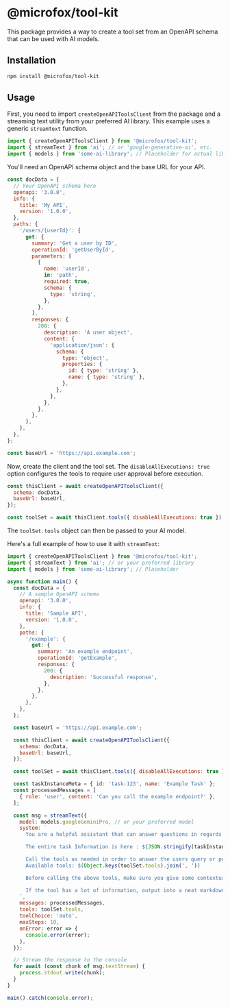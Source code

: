 # @microfox/tool-kit

This package provides a way to create a tool set from an OpenAPI schema that can be used with AI models.

## Installation

```bash
npm install @microfox/tool-kit
```

## Usage

First, you need to import `createOpenAPIToolsClient` from the package and a streaming text utility from your preferred AI library. This example uses a generic `streamText` function.

```javascript
import { createOpenAPIToolsClient } from '@microfox/tool-kit';
import { streamText } from 'ai'; // or 'google-generative-ai', etc.
import { models } from 'some-ai-library'; // Placeholder for actual library
```

You'll need an OpenAPI schema object and the base URL for your API.

```javascript
const docData = {
  // Your OpenAPI schema here
  openapi: '3.0.0',
  info: {
    title: 'My API',
    version: '1.0.0',
  },
  paths: {
    '/users/{userId}': {
      get: {
        summary: 'Get a user by ID',
        operationId: 'getUserById',
        parameters: [
          {
            name: 'userId',
            in: 'path',
            required: true,
            schema: {
              type: 'string',
            },
          },
        ],
        responses: {
          200: {
            description: 'A user object',
            content: {
              'application/json': {
                schema: {
                  type: 'object',
                  properties: {
                    id: { type: 'string' },
                    name: { type: 'string' },
                  },
                },
              },
            },
          },
        },
      },
    },
  },
};

const baseUrl = 'https://api.example.com';
```

Now, create the client and the tool set. The `disableAllExecutions: true` option configures the tools to require user approval before execution.

```javascript
const thisClient = await createOpenAPIToolsClient({
  schema: docData,
  baseUrl: baseUrl,
});

const toolSet = await thisClient.tools({ disableAllExecutions: true });
```

The `toolSet.tools` object can then be passed to your AI model.

Here's a full example of how to use it with `streamText`:

```javascript
import { createOpenAPIToolsClient } from '@microfox/tool-kit';
import { streamText } from 'ai'; // or your preferred library
import { models } from 'some-ai-library'; // Placeholder

async function main() {
  const docData = {
    // A sample OpenAPI schema
    openapi: '3.0.0',
    info: {
      title: 'Sample API',
      version: '1.0.0',
    },
    paths: {
      '/example': {
        get: {
          summary: 'An example endpoint',
          operationId: 'getExample',
          responses: {
            200: {
              description: 'Successful response',
            },
          },
        },
      },
    },
  };

  const baseUrl = 'https://api.example.com';

  const thisClient = await createOpenAPIToolsClient({
    schema: docData,
    baseUrl: baseUrl,
  });

  const toolSet = await thisClient.tools({ disableAllExecutions: true });

  const taskInstanceMeta = { id: 'task-123', name: 'Example Task' };
  const processedMessages = [
    { role: 'user', content: 'Can you call the example endpoint?' },
  ];

  const msg = streamText({
    model: models.googleGeminiPro, // or your preferred model
    system: `
      You are a helpful assistant that can answer questions in regards to the current task.

      The entire task Information is here : ${JSON.stringify(taskInstanceMeta)}

      Call the tools as needed in order to answer the users query or perform user requested actions.
      Available tools: ${Object.keys(toolSet.tools).join(', ')}

      Before calling the above tools, make sure you give some contextual text info to the user, on why you need to use this tool, as all the above tools require user permissions. after outputting the hint message, you can directly execute the tool you need to call.

      If the tool has a lot of information, output into a neat markdown format.
    `,
    messages: processedMessages,
    tools: toolSet.tools,
    toolChoice: 'auto',
    maxSteps: 10,
    onError: error => {
      console.error(error);
    },
  });

  // Stream the response to the console
  for await (const chunk of msg.textStream) {
    process.stdout.write(chunk);
  }
}

main().catch(console.error);
```
